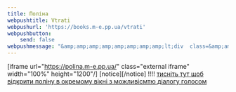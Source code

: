 ```yaml
---
title: Поліна
webpushtitle: Vtrati
webpushurl: 'https://books.m-e.pp.ua/vtrati'
webpushbutton:
    send: false
webpushmessage: "&amp;amp;amp;amp;amp;amp;amp;amp;lt;div  class=&amp;amp;amp;amp;amp;amp;amp;amp;quot;&amp;amp;amp;amp;amp;amp;amp;amp;quot;&amp;amp;amp;amp;amp;amp;amp;amp;gt;\n  &amp;amp;amp;amp;amp;amp;amp;amp;lt;iframe src=&amp;amp;amp;amp;amp;amp;amp;amp;quot;https://app.m-e.pp.ua/tickets&amp;amp;amp;amp;amp;amp;amp;amp;quot; width=&amp;amp;amp;amp;amp;amp;amp;amp;quot;640&amp;amp;amp;amp;amp;amp;amp;amp;quot; height=&amp;amp;amp;amp;amp;amp;amp;amp;quot;480&amp;amp;amp;amp;amp;amp;amp;amp;quot;&amp;amp;amp;amp;amp;amp;amp;amp;gt;&amp;amp;amp;amp;amp;amp;amp;amp;lt;/iframe&amp;amp;amp;amp;amp;amp;amp;amp;gt;\n&amp;amp;amp;amp;amp;amp;amp;amp;lt;/div&amp;amp;amp;amp;amp;amp;amp;amp;gt;"
---
```


[iframe url="https://polina.m-e.pp.ua/" class="external iframe" width="100%" height="1200"/]
[notice][/notice] !!!! [тисніть тут щоб відкрити поліну в окремому вікні з можливісмтю діалогу голосом](https://polina.m-e.pp.ua/)